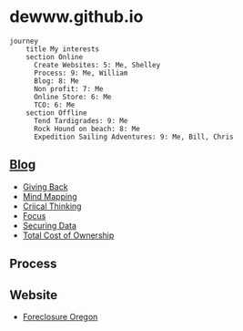 # dewww.github.io

```mermaid
journey
    title My interests
    section Online
      Create Websites: 5: Me, Shelley
      Process: 9: Me, William
      Blog: 8: Me
      Non profit: 7: Me
      Online Store: 6: Me
      TCO: 6: Me
    section Offline
      Tend Tardigrades: 9: Me
      Rock Hound on beach: 8: Me
      Expedition Sailing Adventures: 9: Me, Bill, Chris
```
## [Blog](./blog/blogging.md)
- [Giving Back](./blog/givingBack.md)
- [Mind Mapping](./blog/mindMapping.md)
- [Criical Thinking](./blog/criticalThinking.md)
- [Focus](./blog/focus.md)
- [Securing Data](./blog/dataSecurity.md)
- [Total Cost of Ownership](./blog/totalCostofOwnership.md)

## Process

## Website
- [Foreclosure Oregon](./foreclosure/Oregon.md)
